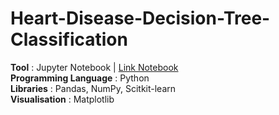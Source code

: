 # Heart-Disease-Decision-Tree-Classification

**Tool** : Jupyter Notebook | [Link Notebook](https://github.com/AmmanSajid1/Netflix-EDA/blob/main/netflix__eda.ipynb)<br>
**Programming Language** : Python <br>
**Libraries** : Pandas, NumPy, Scitkit-learn <br>
**Visualisation** : Matplotlib<br>
<br>
<br>
